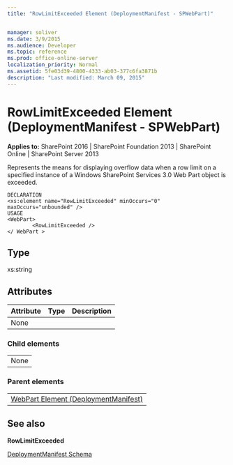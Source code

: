 ```yaml
---
title: "RowLimitExceeded Element (DeploymentManifest - SPWebPart)"


manager: soliver
ms.date: 3/9/2015
ms.audience: Developer
ms.topic: reference
ms.prod: office-online-server
localization_priority: Normal
ms.assetid: 5fe03d39-4800-4333-ab03-377c6fa3871b
description: "Last modified: March 09, 2015"
---
```


# RowLimitExceeded Element (DeploymentManifest - SPWebPart)

 
  
 **Applies to:** SharePoint 2016 | SharePoint Foundation 2013 | SharePoint Online | SharePoint Server 2013 
  
Represents the means for displaying overflow data when a row limit on a specified instance of a Windows SharePoint Services 3.0 Web Part object is exceeded.
  
```
DECLARATION
<xs:element name="RowLimitExceeded" minOccurs="0" maxOccurs="unbounded" />
USAGE
<WebPart>
        <RowLimitExceeded />
</ WebPart >

```

## Type

xs:string
  
## Attributes

|**Attribute**|**Type**|**Description**|
|:-----|:-----|:-----|
|None  <br/> |||
   
### Child elements

||
|:-----|
|None |
   
### Parent elements

||
|:-----|
|[WebPart Element (DeploymentManifest)](webpart-element-deploymentmanifest.md)
   
## See also



 **RowLimitExceeded**


[DeploymentManifest Schema](deploymentmanifest-schema.md)

